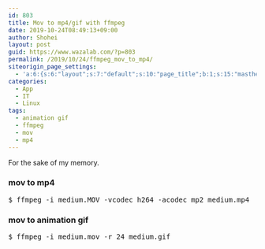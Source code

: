 ```yaml
---
id: 803
title: Mov to mp4/gif with ffmpeg
date: 2019-10-24T08:49:13+09:00
author: Shohei
layout: post
guid: https://www.wazalab.com/?p=803
permalink: /2019/10/24/ffmpeg_mov_to_mp4/
siteorigin_page_settings:
  - 'a:6:{s:6:"layout";s:7:"default";s:10:"page_title";b:1;s:15:"masthead_margin";b:1;s:13:"footer_margin";b:1;s:16:"display_masthead";b:1;s:22:"display_footer_widgets";b:1;}'
categories:
  - App
  - IT
  - Linux
tags:
  - animation gif
  - ffmpeg
  - mov
  - mp4
---
```

For the sake of my memory.

### mov to mp4


 
<pre class="theme:dark-terminal lang:default decode:true " >$ ffmpeg -i medium.MOV -vcodec h264 -acodec mp2 medium.mp4</pre> 



### mov to animation gif

 
<pre class="theme:dark-terminal lang:default decode:true " >$ ffmpeg -i medium.mov -r 24 medium.gif</pre> 

